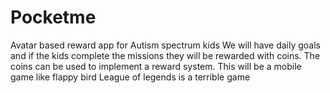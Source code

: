 # Pocketme
Avatar based reward app for Autism spectrum kids
We will have daily goals and if the kids complete the missions they will be rewarded with coins. The coins can be used to implement a reward system.
This will be a mobile game like flappy bird
League of legends is a terrible game
